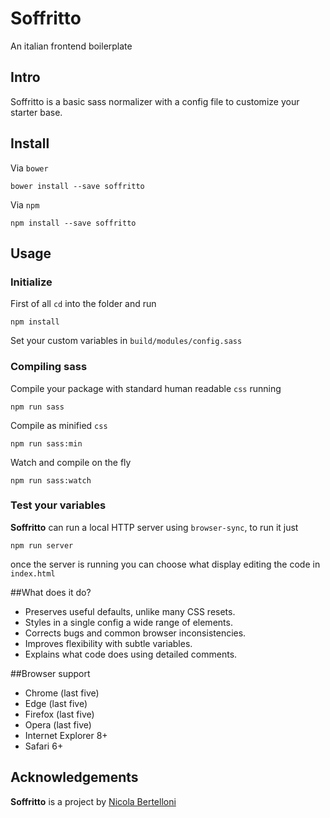 
# Soffritto
An italian frontend boilerplate

## Intro
Soffritto is a basic sass normalizer with a config file to customize your starter base.

## Install
Via `bower`
```
bower install --save soffritto
```
Via `npm`
```
npm install --save soffritto
```

## Usage
### Initialize  
First of all `cd` into the folder and run   
```
npm install
```
Set your custom variables in `build/modules/config.sass`

### Compiling sass
Compile your package with standard human readable `css` running
```
npm run sass
```
Compile as minified `css`
```
npm run sass:min
```
Watch and compile on the fly
```
npm run sass:watch
```

### Test your variables
**Soffritto** can run a local HTTP server using `browser-sync`, to run it just
```
npm run server
```
once the server is running you can choose what display editing the code in `index.html`

##What does it do?
* Preserves useful defaults, unlike many CSS resets.
* Styles in a single config a wide range of elements.
* Corrects bugs and common browser inconsistencies.
* Improves flexibility with subtle variables.
* Explains what code does using detailed comments.

##Browser support
* Chrome (last five)
* Edge (last five)
* Firefox (last five)
* Opera (last five)
* Internet Explorer 8+
* Safari 6+

## Acknowledgements
**Soffritto** is a project by [Nicola Bertelloni](mailto:nicola.bertelloni@gmail.com)
